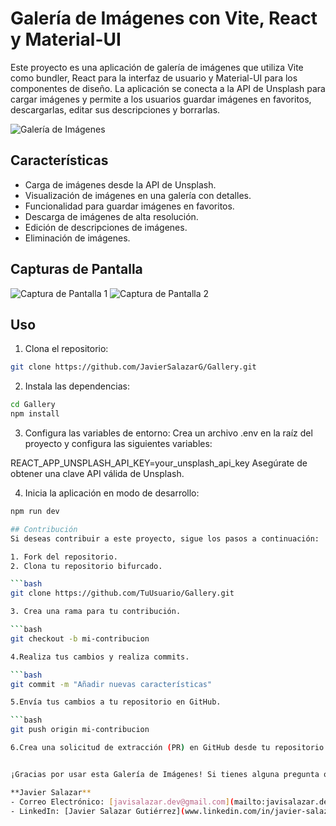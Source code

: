 # Galería de Imágenes con Vite, React y Material-UI

Este proyecto es una aplicación de galería de imágenes que utiliza Vite como bundler, React para la interfaz de usuario y Material-UI para los componentes de diseño. La aplicación se conecta a la API de Unsplash para cargar imágenes y permite a los usuarios guardar imágenes en favoritos, descargarlas, editar sus descripciones y borrarlas.

![Galería de Imágenes](url_de_la_imagen)

## Características

- Carga de imágenes desde la API de Unsplash.
- Visualización de imágenes en una galería con detalles.
- Funcionalidad para guardar imágenes en favoritos.
- Descarga de imágenes de alta resolución.
- Edición de descripciones de imágenes.
- Eliminación de imágenes.

## Capturas de Pantalla

![Captura de Pantalla 1](url_de_la_imagen)
![Captura de Pantalla 2](url_de_la_imagen)

## Uso

1. Clona el repositorio:

```bash
git clone https://github.com/JavierSalazarG/Gallery.git
```
2. Instala las dependencias:

```bash
cd Gallery
npm install
```
3. Configura las variables de entorno:
Crea un archivo .env en la raíz del proyecto y configura las siguientes variables:

REACT_APP_UNSPLASH_API_KEY=your_unsplash_api_key
Asegúrate de obtener una clave API válida de Unsplash.

4. Inicia la aplicación en modo de desarrollo:

```bash
npm run dev

## Contribución
Si deseas contribuir a este proyecto, sigue los pasos a continuación:

1. Fork del repositorio.
2. Clona tu repositorio bifurcado.

```bash
git clone https://github.com/TuUsuario/Gallery.git

3. Crea una rama para tu contribución.

```bash
git checkout -b mi-contribucion

4.Realiza tus cambios y realiza commits.

```bash
git commit -m "Añadir nuevas características"

5.Envía tus cambios a tu repositorio en GitHub.

```bash
git push origin mi-contribucion

6.Crea una solicitud de extracción (PR) en GitHub desde tu repositorio bifurcado a este repositorio principal.


¡Gracias por usar esta Galería de Imágenes! Si tienes alguna pregunta o sugerencia, no dudes en contactar al desarrollador:

**Javier Salazar**
- Correo Electrónico: [javisalazar.dev@gmail.com](mailto:javisalazar.dev@gmail.com)
- LinkedIn: [Javier Salazar Gutiérrez](www.linkedin.com/in/javier-salazar-gutiérrez)
